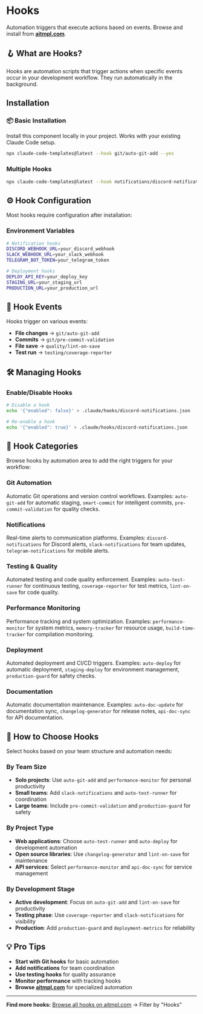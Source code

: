 # Hooks

Automation triggers that execute actions based on events. Browse and install from **[aitmpl.com](https://aitmpl.com/)**.

## 🪝 What are Hooks?

Hooks are automation scripts that trigger actions when specific events occur in your development workflow. They run automatically in the background.

## Installation

### 📦 Basic Installation

Install this component locally in your project. Works with your existing Claude Code setup.

```bash
npx claude-code-templates@latest --hook git/auto-git-add --yes
```

### Multiple Hooks

```bash
npx claude-code-templates@latest --hook notifications/discord-notifications,git/smart-commit --yes
```

## ⚙️ Hook Configuration

Most hooks require configuration after installation:

### Environment Variables

```bash
# Notification hooks
DISCORD_WEBHOOK_URL=your_discord_webhook
SLACK_WEBHOOK_URL=your_slack_webhook
TELEGRAM_BOT_TOKEN=your_telegram_token

# Deployment hooks
DEPLOY_API_KEY=your_deploy_key
STAGING_URL=your_staging_url
PRODUCTION_URL=your_production_url
```

## 🔄 Hook Events

Hooks trigger on various events:

- **File changes** → `git/auto-git-add`
- **Commits** → `git/pre-commit-validation`
- **File save** → `quality/lint-on-save`
- **Test run** → `testing/coverage-reporter`

## 🛠️ Managing Hooks

### Enable/Disable Hooks

```bash
# Disable a hook
echo '{"enabled": false}' > .claude/hooks/discord-notifications.json

# Re-enable a hook
echo '{"enabled": true}' > .claude/hooks/discord-notifications.json
```

## 📁 Hook Categories

Browse hooks by automation area to add the right triggers for your workflow:

### Git Automation

Automatic Git operations and version control workflows. Examples: `auto-git-add` for automatic staging, `smart-commit` for intelligent commits, `pre-commit-validation` for quality checks.

### Notifications

Real-time alerts to communication platforms. Examples: `discord-notifications` for Discord alerts, `slack-notifications` for team updates, `telegram-notifications` for mobile alerts.

### Testing & Quality

Automated testing and code quality enforcement. Examples: `auto-test-runner` for continuous testing, `coverage-reporter` for test metrics, `lint-on-save` for code quality.

### Performance Monitoring

Performance tracking and system optimization. Examples: `performance-monitor` for system metrics, `memory-tracker` for resource usage, `build-time-tracker` for compilation monitoring.

### Deployment

Automated deployment and CI/CD triggers. Examples: `auto-deploy` for automatic deployment, `staging-deploy` for environment management, `production-guard` for safety checks.

### Documentation

Automatic documentation maintenance. Examples: `auto-doc-update` for documentation sync, `changelog-generator` for release notes, `api-doc-sync` for API documentation.

## 🎯 How to Choose Hooks

Select hooks based on your team structure and automation needs:

### By Team Size

- **Solo projects**: Use `auto-git-add` and `performance-monitor` for personal productivity
- **Small teams**: Add `slack-notifications` and `auto-test-runner` for coordination
- **Large teams**: Include `pre-commit-validation` and `production-guard` for safety

### By Project Type

- **Web applications**: Choose `auto-test-runner` and `auto-deploy` for development automation
- **Open source libraries**: Use `changelog-generator` and `lint-on-save` for maintenance
- **API services**: Select `performance-monitor` and `api-doc-sync` for service management

### By Development Stage

- **Active development**: Focus on `auto-git-add` and `lint-on-save` for productivity
- **Testing phase**: Use `coverage-reporter` and `slack-notifications` for visibility
- **Production**: Add `production-guard` and `deployment-metrics` for reliability

## 💡 Pro Tips

- **Start with Git hooks** for basic automation
- **Add notifications** for team coordination
- **Use testing hooks** for quality assurance
- **Monitor performance** with tracking hooks
- **Browse [aitmpl.com](https://aitmpl.com/)** for specialized automation

---

**Find more hooks:** [Browse all hooks on aitmpl.com](https://aitmpl.com/) → Filter by "Hooks"

